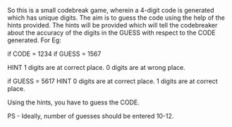 So this is a small codebreak game, wherein a 4-digit code is generated which has unique digits. The aim is to guess the code using the help of the hints provided. 
The hints will be provided which will tell the codebreaker about the accuracy of the digits in the GUESS with respect to the CODE generated.
For Eg:

if   CODE = 1234
if  GUESS = 1567

HINT
1 digits are at correct place.
0 digits are at wrong place. 

if GUESS = 5617
HINT
0 digits are at correct place.
1 digits are at correct place.
             
Using the hints, you have to guess the CODE.


PS - Ideally, number of guesses should be entered 10-12.

